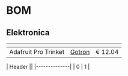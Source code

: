 # BOM

## Elektronica

| <!-- --> | <!-- --> | <!-- --> |
| :------- | :------- | -------: |
|Adafruit Pro Trinket |  [Gotron](https://www.gotron.be/adafruit-pro-trinket-5v-16mhz.html) | € 12.04 |

| Header ||
|--------------|
| 0 | 1 |

